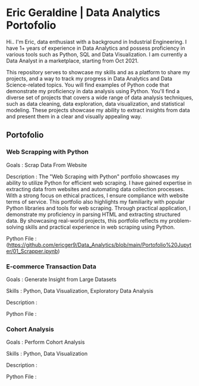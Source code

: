 # Eric Geraldine | Data Analytics Portofolio
Hi.. I'm Eric, data enthusiast with a background in Industrial Engineering. I have 1+ years of experience in Data Analytics and possess proficiency in various tools such as Python, SQL and Data Visualization. I am currently a Data Analyst in a marketplace, starting from Oct 2021.

This repository serves to showcase my skills and as a platform to share my projects, and a way to track my progress in Data Analytics and Data Science-related topics. You will find examples of Python code that demonstrate my proficiency in data analysis using Python. You'll find a diverse set of projects that covers a wide range of data analysis techniques, such as data cleaning, data exploration, data visualization, and statistical modeling. These projects showcase my ability to extract insights from data and present them in a clear and visually appealing way.

## Portofolio
### Web Scrapping with Python
Goals : Scrap Data From Website

Description :
The "Web Scraping with Python" portfolio showcases my ability to utilize Python for efficient web scraping. I have gained expertise in extracting data from websites and automating data collection processes. With a strong focus on ethical practices, I ensure compliance with website terms of service. This portfolio also highlights my familiarity with popular Python libraries and tools for web scraping. Through practical application, I demonstrate my proficiency in parsing HTML and extracting structured data. By showcasing real-world projects, this portfolio reflects my problem-solving skills and practical experience in web scraping using Python.

Python File : (https://github.com/ericger9/Data_Analytics/blob/main/Portofolio%20Jupyter/01_Scrapper.ipynb)

### E-commerce Transaction Data
Goals : Generate Insight from Large Datasets

Skills : Python, Data Visualization, Exploratory Data Analysis

Description :

Python File :


### Cohort Analysis
Goals : Perform Cohort Analysis 

Skills : Python, Data Visualization

Description :

Python File :
